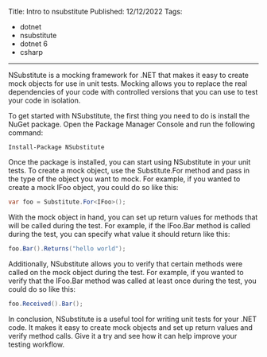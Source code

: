 Title: Intro to nsubstitute
Published: 12/12/2022
Tags: 
- dotnet
- nsubstitute
- dotnet 6
- csharp

---

NSubstitute is a mocking framework for .NET that makes it easy to create mock objects for use in unit tests. Mocking allows you to replace the real dependencies of your code with controlled versions that you can use to test your code in isolation.

To get started with NSubstitute, the first thing you need to do is install the NuGet package. Open the Package Manager Console and run the following command:

```
Install-Package NSubstitute
```

Once the package is installed, you can start using NSubstitute in your unit tests. To create a mock object, use the Substitute.For method and pass in the type of the object you want to mock. For example, if you wanted to create a mock IFoo object, you could do so like this:

```csharp
var foo = Substitute.For<IFoo>();
```

With the mock object in hand, you can set up return values for methods that will be called during the test. For example, if the IFoo.Bar method is called during the test, you can specify what value it should return like this:

```csharp
foo.Bar().Returns("hello world");
```

Additionally, NSubstitute allows you to verify that certain methods were called on the mock object during the test. For example, if you wanted to verify that the IFoo.Bar method was called at least once during the test, you could do so like this:

```csharp
foo.Received().Bar();
```

In conclusion, NSubstitute is a useful tool for writing unit tests for your .NET code. It makes it easy to create mock objects and set up return values and verify method calls. Give it a try and see how it can help improve your testing workflow.